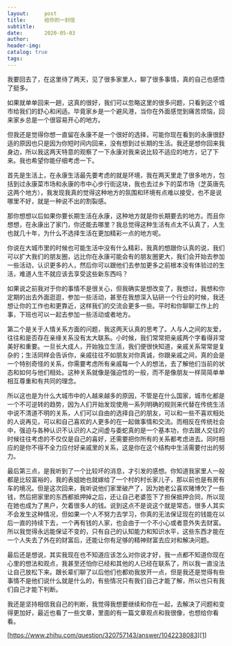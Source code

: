 ```yaml
---
layout:     post  
title:      给你的一封信
subtitle:  
date:       2020-05-03  
author:  
header-img: 
catalog: true  
tags:
---
```


我要回去了，在这里待了两天，见了很多家里人，聊了很多事情，真的自己也感悟了挺多。

如果就单单回来一趟，这真的很好，我们可以忽略这里的很多问题，只看到这个城市给我们的舒心和闲适。毕竟家乡是一个避风港，当你在外面感觉到痛苦烦恼，回来家乡总是一个很容易开心的地方。

但我还是觉得你想一直留在永康不是一个很好的选择，可能你现在看到的永康很舒适的原因也只是因为你短时间内回来，没有想到过长期的生活。我还是想你回来我身边，所以我这两天特意的观察了一下永康对我来说比较不适应的地方，记了下来。我也希望你能仔细考虑一下。

首先是生活上，在永康生活最先要考虑的就是环境，我在两天里走了很多地方，包括到过永康菜市场和永康的市中心步行街这块，我也去过乡下的菜市场（芝英唐先这两个地方），我发现我真的觉得这种地方的氛围和环境有点难以接受，也不是说哪里不好，就是一种说不出的割裂感。

那你想想以后如果你要长期生活在永康，这种地方就是你长期要去的地方。而且你想想，在永康出了家门，你还能去哪里？我总觉得这种生活有点太不认真了，人生也就几十年，为什么不选择生活在更加精彩一点的地方呢。

你说在大城市里的时候也可能生活中没有什么精彩，我真的想跟你认真的说，我们可以扩大我们的朋友圈，远比你在永康可能会有的朋友圈更大，我们会开始去参加一些活动，认识更多的人，然后你可以跟他们去参加更多之前根本没有体验过的生活，难道人生不就应该去享受这些新东西吗？

如果说之前我对于你的事情不是很关心，但我确实是想改变了，我想过，我想和你定期的出去外面逛逛，参加一些活动，甚至在我想深入钻研一个行业的时候，我还想让你的工作也和更靠近，这样我们的交流会更多一些。平时和你聊聊工作上的事，下班也可以一起去参加一些活动或者地方。

第二个是关于人情关系方面的问题，我这两天认真的思考了。人与人之间的友爱，往往和是否存在亲缘关系没有太大联系。小时候，我们常常把亲戚两个字看得非常美好和重要。一旦长大成人，开始独立生活，我们便很快知道，亲戚关系常常是复杂的；生活同样会告诉你，亲戚往往不如朋友对你真诚，你跟亲戚之间，真的会是一个特别奇怪的关系，你需要考虑所有亲戚每一个人的想法，去了解他们当前的状态和如何与他们相处。这种关系就像是强迫性的一般，而不是像朋友一样简简单单相互尊重和有共同的理念。

所以这也是为什么大城市中的人越来越多的原因，不管是在什么国家，城市化都是一个不可逆转的趋势，因为人们开始发现使用一系列明确的规则来代替在传统生活中说不清道不明的关系，人们可以自由的选择自己的朋友，可以和一些不喜欢相处的人说再见，可以和自己喜欢的人更多的在一起做事情和交流。而相反在传统社会中，强迫与各种认识不认识的人之间虚与委蛇真的是一个基本功，你去跟人交往的时候往往考虑的不仅仅是自己的喜好，还需要把你所有的关系都考虑进去。同时相应的是你不得不全力应付好亲戚里的关系，这是你在这个结构中生活需要付出的努力。

最后第三点，是我听到了一个比较坏的消息，才引发的感想。你知道我家里人一般都是比较富裕的，我的表姐她也就嫁给了一个村的村长家儿子，那以前也是有房有车的境况。但是这次回来，我听说他们家里破产了，因为她老公喜欢赌博欠了一些钱，然后把家里的东西都抵押掉之后，还让自己老婆签下了担保抵押合同，所以现在她也成为了黑户，欠着很多人的钱。说到这点不是说这个就是常态，很多人其实不会发生这种情况，但如果一个人不努力去学习，你真的无法保证现在的钱能在以后一直的持续下去，一个再有钱的人家，也会由于一个不小心或者意外失去财富。所以我觉得永远能保证不变的，只有自己的认知能力和知识水平，这些东西才能在一个人失去了外在的财富后，还能让你有足够的精神财富去应对和解决问题。


最后还是想说，其实我现在也不知道应该怎么对你说才好，我一点都不知道你现在心里的想法和观点，我甚至还怕你已经和其他的人已经在联系了，所以我一直没法让自己放松下来。跟长辈们聊了以后他们也都劝我放开一点，但是我还是觉得有些事情不是他们说什么就是什么的，有些情况只有我们自己才能了解，所以也只有我们自己才能下判断。

我还是坚持相信我自己的判断，我觉得我想要继续和你在一起，去解决了问题和变得更加好，最近也看了一些文章，里面的有一篇文章观点和我很像，也想给你看看。

[https://www.zhihu.com/question/320757143/answer/1042238083][1]

[1]:	https://www.zhihu.com/question/320757143/answer/1042238083